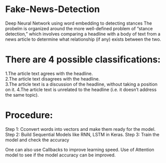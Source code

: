 # Fake-News-Detection
Deep Neural Network using word embedding to detecting stances
The probelm is organized around the more well-defined problem of “stance detection,” which involves comparing a headline with a body of text from a news article to determine what relationship (if any) exists between the two.  
# There are 4 possible classifications:  
1.The article text agrees with the headline.  
2.The article text disagrees with the headline.  
3.The article text is a discussion of the headline, without taking a position on it.
4.The article text is unrelated to the headline (i.e. it doesn’t address the same topic). 
# Procedure:
Step 1: Cconvert words into vectors and make them ready for the model.
Step 2: Build Sequential Models like RNN, LSTM in Keras.
Step 3: Train the model and check the accuracy

One can also use Callbacks to improve learning speed.
Use of Attention model to see if the model accuracy can be improved.
